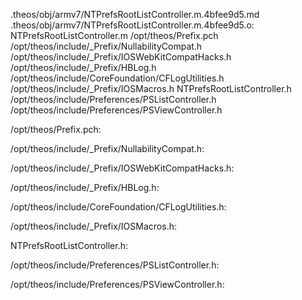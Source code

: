.theos/obj/armv7/NTPrefsRootListController.m.4bfee9d5.md .theos/obj/armv7/NTPrefsRootListController.m.4bfee9d5.o: \
  NTPrefsRootListController.m /opt/theos/Prefix.pch \
  /opt/theos/include/_Prefix/NullabilityCompat.h \
  /opt/theos/include/_Prefix/IOSWebKitCompatHacks.h \
  /opt/theos/include/_Prefix/HBLog.h \
  /opt/theos/include/CoreFoundation/CFLogUtilities.h \
  /opt/theos/include/_Prefix/IOSMacros.h NTPrefsRootListController.h \
  /opt/theos/include/Preferences/PSListController.h \
  /opt/theos/include/Preferences/PSViewController.h

/opt/theos/Prefix.pch:

/opt/theos/include/_Prefix/NullabilityCompat.h:

/opt/theos/include/_Prefix/IOSWebKitCompatHacks.h:

/opt/theos/include/_Prefix/HBLog.h:

/opt/theos/include/CoreFoundation/CFLogUtilities.h:

/opt/theos/include/_Prefix/IOSMacros.h:

NTPrefsRootListController.h:

/opt/theos/include/Preferences/PSListController.h:

/opt/theos/include/Preferences/PSViewController.h:
